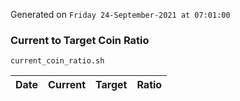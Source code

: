 Generated on `Friday 24-September-2021 at 07:01:00`

### Current to Target Coin Ratio
`current_coin_ratio.sh`

Date|Current|Target|Ratio
---|---|---|---
